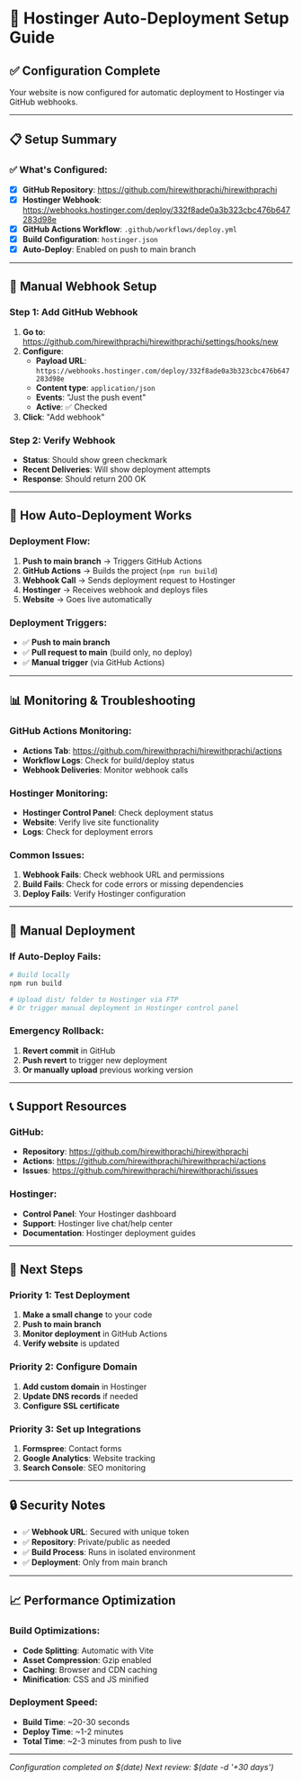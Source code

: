 # 🚀 Hostinger Auto-Deployment Setup Guide

## ✅ **Configuration Complete**

Your website is now configured for automatic deployment to Hostinger via GitHub webhooks.

---

## 📋 **Setup Summary**

### **✅ What's Configured:**
- [x] **GitHub Repository**: https://github.com/hirewithprachi/hirewithprachi
- [x] **Hostinger Webhook**: https://webhooks.hostinger.com/deploy/332f8ade0a3b323cbc476b647283d98e
- [x] **GitHub Actions Workflow**: `.github/workflows/deploy.yml`
- [x] **Build Configuration**: `hostinger.json`
- [x] **Auto-Deploy**: Enabled on push to main branch

---

## 🔧 **Manual Webhook Setup**

### **Step 1: Add GitHub Webhook**
1. **Go to**: https://github.com/hirewithprachi/hirewithprachi/settings/hooks/new
2. **Configure**:
   - **Payload URL**: `https://webhooks.hostinger.com/deploy/332f8ade0a3b323cbc476b647283d98e`
   - **Content type**: `application/json`
   - **Events**: "Just the push event"
   - **Active**: ✅ Checked
3. **Click**: "Add webhook"

### **Step 2: Verify Webhook**
- **Status**: Should show green checkmark
- **Recent Deliveries**: Will show deployment attempts
- **Response**: Should return 200 OK

---

## 🚀 **How Auto-Deployment Works**

### **Deployment Flow:**
1. **Push to main branch** → Triggers GitHub Actions
2. **GitHub Actions** → Builds the project (`npm run build`)
3. **Webhook Call** → Sends deployment request to Hostinger
4. **Hostinger** → Receives webhook and deploys files
5. **Website** → Goes live automatically

### **Deployment Triggers:**
- ✅ **Push to main branch**
- ✅ **Pull request to main** (build only, no deploy)
- ✅ **Manual trigger** (via GitHub Actions)

---

## 📊 **Monitoring & Troubleshooting**

### **GitHub Actions Monitoring:**
- **Actions Tab**: https://github.com/hirewithprachi/hirewithprachi/actions
- **Workflow Logs**: Check for build/deploy status
- **Webhook Deliveries**: Monitor webhook calls

### **Hostinger Monitoring:**
- **Hostinger Control Panel**: Check deployment status
- **Website**: Verify live site functionality
- **Logs**: Check for deployment errors

### **Common Issues:**
1. **Webhook Fails**: Check webhook URL and permissions
2. **Build Fails**: Check for code errors or missing dependencies
3. **Deploy Fails**: Verify Hostinger configuration

---

## 🔧 **Manual Deployment**

### **If Auto-Deploy Fails:**
```bash
# Build locally
npm run build

# Upload dist/ folder to Hostinger via FTP
# Or trigger manual deployment in Hostinger control panel
```

### **Emergency Rollback:**
1. **Revert commit** in GitHub
2. **Push revert** to trigger new deployment
3. **Or manually upload** previous working version

---

## 📞 **Support Resources**

### **GitHub:**
- **Repository**: https://github.com/hirewithprachi/hirewithprachi
- **Actions**: https://github.com/hirewithprachi/hirewithprachi/actions
- **Issues**: https://github.com/hirewithprachi/hirewithprachi/issues

### **Hostinger:**
- **Control Panel**: Your Hostinger dashboard
- **Support**: Hostinger live chat/help center
- **Documentation**: Hostinger deployment guides

---

## 🎯 **Next Steps**

### **Priority 1: Test Deployment**
1. **Make a small change** to your code
2. **Push to main branch**
3. **Monitor deployment** in GitHub Actions
4. **Verify website** is updated

### **Priority 2: Configure Domain**
1. **Add custom domain** in Hostinger
2. **Update DNS records** if needed
3. **Configure SSL certificate**

### **Priority 3: Set up Integrations**
1. **Formspree**: Contact forms
2. **Google Analytics**: Website tracking
3. **Search Console**: SEO monitoring

---

## 🔒 **Security Notes**

- ✅ **Webhook URL**: Secured with unique token
- ✅ **Repository**: Private/public as needed
- ✅ **Build Process**: Runs in isolated environment
- ✅ **Deployment**: Only from main branch

---

## 📈 **Performance Optimization**

### **Build Optimizations:**
- **Code Splitting**: Automatic with Vite
- **Asset Compression**: Gzip enabled
- **Caching**: Browser and CDN caching
- **Minification**: CSS and JS minified

### **Deployment Speed:**
- **Build Time**: ~20-30 seconds
- **Deploy Time**: ~1-2 minutes
- **Total Time**: ~2-3 minutes from push to live

---

*Configuration completed on $(date)*
*Next review: $(date -d '+30 days')* 